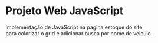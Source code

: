 # Projeto Web JavaScript
  Implementação de JavaScript na pagina estoque do site <br>
  para colorizar o grid e adicionar busca por nome de veiculo.
